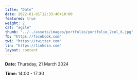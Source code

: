 ```yaml
---
title: "Date"
date: 2022-01-01T12:33:46+10:00
featured: true
weight: 2
cat: "agile"
thumb: "../../assets/images/portfolio/portfolio_2col_6.jpg"
fb: "https://facebook.com"
twi: "https://twitter.com"
lin: "https://linkdin.com"
layout: content
---
```



**Date:** Thursday, 21 March 2024

**Time:** 14:00 - 17:30
